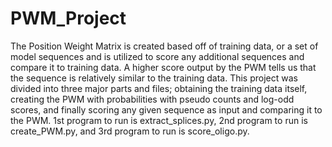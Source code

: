 # PWM_Project
The Position Weight Matrix is created based off of training data, or a set of model sequences and is utilized to score any additional sequences and compare it to training data. A higher score output by the PWM tells us that the sequence is relatively similar to the training data. This project was divided into three major parts and files; obtaining the training data itself, creating the PWM with probabilities with pseudo counts and log-odd scores, and finally scoring any given sequence as input and comparing it to the PWM.
1st program to run is extract_splices.py, 2nd program to run is create_PWM.py, and 3rd program to run is score_oligo.py.
